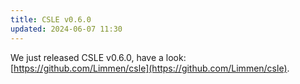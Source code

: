 ```yaml
---
title: CSLE v0.6.0
updated: 2024-06-07 11:30
---
```


We just released CSLE v0.6.0, have a look: [https://github.com/Limmen/csle](https://github.com/Limmen/csle).
